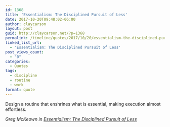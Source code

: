 ```yaml
---
id: 1368
title: 'Essentialism: The Disciplined Pursuit of Less'
date: 2017-10-20T09:48:02-06:00
author: claycarson
layout: post
guid: http://claycarson.net/?p=1368
permalink: /timeline/quotes/2017/10/20/essentialism-the-disciplined-pursuit-of-less/
linked_list_url:
  - 'Essentialism: The Disciplined Pursuit of Less'
post_views_count:
  - "0"
categories:
  - Quotes
tags:
  - discipline
  - routine
  - work
format: quote
---
```

<p class="handwriting">
Design a routine that enshrines what is essential, making execution almost effortless.
</p>
<p class="handwriting">
<cite>Greg McKeown in <a href="https://www.amazon.com/dp/0804137382/">Essentialism: The Disciplined Pursuit of Less</a></cite>
</p>